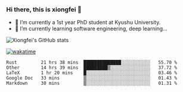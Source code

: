 ### Hi there, this is xiongfei 👋


- 🔭 I’m currently a 1st year PhD student at Kyushu University.
- 🌱 I’m currently learning software engineering, deep learning...

<!--
**Toma62299781/Toma62299781** is a ✨ _special_ ✨ repository because its `README.md` (this file) appears on your GitHub profile.
Here are some ideas to get you started:
-->

![Xiongfei's GitHub stats](https://github-readme-stats.vercel.app/api?username=Toma62299781)


[![wakatime](https://wakatime.com/badge/user/9e8d5516-d162-43e7-9563-87295d455a71.svg)](https://wakatime.com/@9e8d5516-d162-43e7-9563-87295d455a71)

<!--START_SECTION:waka-->
```text
Rust         21 hrs 38 mins  ██████████████░░░░░░░░░░░   55.70 % 
Other        14 hrs 39 mins  █████████▒░░░░░░░░░░░░░░░   37.72 % 
LaTeX        1 hr 20 mins    █░░░░░░░░░░░░░░░░░░░░░░░░   03.46 % 
Google Doc   33 mins         ▒░░░░░░░░░░░░░░░░░░░░░░░░   01.43 % 
Markdown     30 mins         ▒░░░░░░░░░░░░░░░░░░░░░░░░   01.31 % 
```
<!--END_SECTION:waka-->

